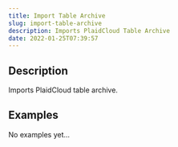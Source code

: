 ```yaml
---
title: Import Table Archive
slug: import-table-archive
description: Imports PlaidCloud Table Archive
date: 2022-01-25T07:39:57
---
```


## Description


Imports PlaidCloud table archive.



## Examples

No examples yet...
